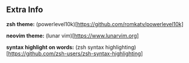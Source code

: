 ## Extra Info

**zsh theme:** (powerlevel10k)[https://github.com/romkatv/powerlevel10k]

**neovim theme:** (lunar vim)[https://www.lunarvim.org]

**syntax highlight on words:** (zsh syntax highlighting)[https://github.com/zsh-users/zsh-syntax-highlighting]

